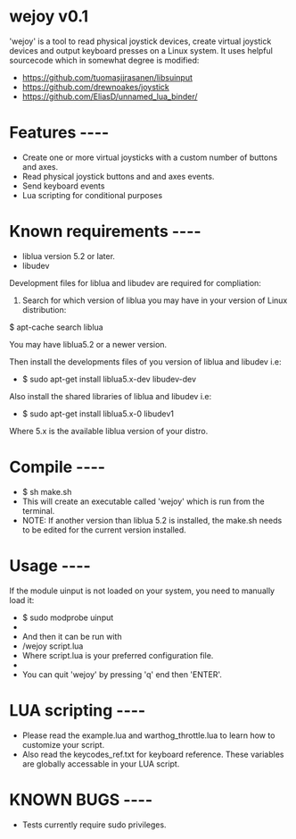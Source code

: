 # wejoy v0.1

'wejoy' is a tool to read physical joystick devices, create virtual joystick devices and output keyboard presses on a Linux system. It uses helpful sourcecode which in somewhat degree is modified:
* https://github.com/tuomasjjrasanen/libsuinput
* https://github.com/drewnoakes/joystick
* https://github.com/EliasD/unnamed_lua_binder/


# Features ----
* Create one or more virtual joysticks with a custom number of buttons and axes.
* Read physical joystick buttons and and axes events.
* Send keyboard events
* Lua scripting for conditional purposes


# Known requirements ----
* liblua version 5.2 or later.
* libudev

Development files for liblua and libudev are required for compliation:

1. Search for which version of liblua you may have in your version of Linux distribution:

$ apt-cache search liblua

You may have liblua5.2 or a newer version.

Then install the developments files of you version of liblua and libudev i.e:
* $ sudo apt-get install liblua5.x-dev libudev-dev

Also install the shared libraries of liblua and libudev i.e:
* $ sudo apt-get install liblua5.x-0 libudev1

Where 5.x is the available liblua version of your distro.


# Compile ----
* $ sh make.sh
* This will create an executable called 'wejoy' which is run from the terminal.
* NOTE: If another version than liblua 5.2 is installed, the make.sh needs to be edited for the current version installed.


# Usage ----
If the module uinput is not loaded on your system, you need to manually load it:
* $ sudo modprobe uinput
*
* And then it can be run with
* /wejoy script.lua
* Where script.lua is your preferred configuration file.
*
* You can quit 'wejoy' by pressing 'q' end then 'ENTER'.

# LUA scripting ----
* Please read the example.lua and warthog_throttle.lua to learn how to customize your script.
* Also read the keycodes_ref.txt for keyboard reference. These variables are globally accessable in your LUA script.


# KNOWN BUGS ----
* Tests currently require sudo privileges.
